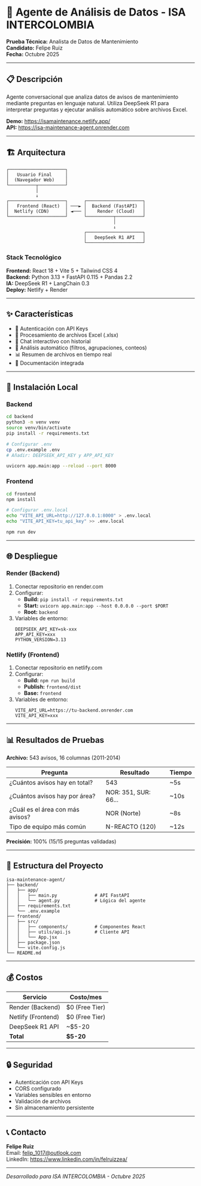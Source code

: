 # 🤖 Agente de Análisis de Datos - ISA INTERCOLOMBIA

**Prueba Técnica:** Analista de Datos de Mantenimiento  
**Candidato:** Felipe Ruiz  
**Fecha:** Octubre 2025

---


## 📋 Descripción

Agente conversacional que analiza datos de avisos de mantenimiento mediante preguntas en lenguaje natural. Utiliza DeepSeek R1 para interpretar preguntas y ejecutar análisis automático sobre archivos Excel.

**Demo:** https://isamaintenance.netlify.app/  
**API:** https://isa-maintenance-agent.onrender.com

---

## 🏗️ Arquitectura

```
┌─────────────────────┐
│   Usuario Final     │
│  (Navegador Web)    │
└──────────┬──────────┘
           │
           ↓
┌─────────────────────┐      ┌─────────────────────┐
│   Frontend (React)  │ ───► │  Backend (FastAPI)  │
│  Netlify (CDN)      │ ◄─── │    Render (Cloud)   │
└─────────────────────┘      └──────────┬──────────┘
                                        │
                                        ↓
                             ┌─────────────────────┐
                             │   DeepSeek R1 API   │
                             └─────────────────────┘
```

### Stack Tecnológico

**Frontend:** React 18 + Vite 5 + Tailwind CSS 4  
**Backend:** Python 3.13 + FastAPI 0.115 + Pandas 2.2  
**IA:** DeepSeek R1 + LangChain 0.3  
**Deploy:** Netlify + Render

---

## ✨ Características

- 🔐 Autenticación con API Keys
- 📁 Procesamiento de archivos Excel (.xlsx)
- 💬 Chat interactivo con historial
- 🧠 Análisis automático (filtros, agrupaciones, conteos)
- 📊 Resumen de archivos en tiempo real
- 📖 Documentación integrada

---

## 🚀 Instalación Local

### Backend

```bash
cd backend
python3 -m venv venv
source venv/bin/activate
pip install -r requirements.txt

# Configurar .env
cp .env.example .env
# Añadir: DEEPSEEK_API_KEY y APP_API_KEY

uvicorn app.main:app --reload --port 8000
```

### Frontend

```bash
cd frontend
npm install

# Configurar .env.local
echo "VITE_API_URL=http://127.0.0.1:8000" > .env.local
echo "VITE_API_KEY=tu_api_key" >> .env.local

npm run dev
```

---

## 🌐 Despliegue

### Render (Backend)

1. Conectar repositorio en render.com
2. Configurar:
   - **Build:** `pip install -r requirements.txt`
   - **Start:** `uvicorn app.main:app --host 0.0.0.0 --port $PORT`
   - **Root:** `backend`
3. Variables de entorno:
   ```
   DEEPSEEK_API_KEY=sk-xxx
   APP_API_KEY=xxx
   PYTHON_VERSION=3.13
   ```

### Netlify (Frontend)

1. Conectar repositorio en netlify.com
2. Configurar:
   - **Build:** `npm run build`
   - **Publish:** `frontend/dist`
   - **Base:** `frontend`
3. Variables de entorno:
   ```
   VITE_API_URL=https://tu-backend.onrender.com
   VITE_API_KEY=xxx
   ```

---

## 📊 Resultados de Pruebas

**Archivo:** 543 avisos, 16 columnas (2011-2014)

| Pregunta | Resultado | Tiempo |
|----------|-----------|--------|
| ¿Cuántos avisos hay en total? | 543 | ~5s |
| ¿Cuántos avisos hay por área? | NOR: 351, SUR: 66... | ~10s |
| ¿Cuál es el área con más avisos? | NOR (Norte) | ~8s |
| Tipo de equipo más común | N-REACTO (120) | ~12s |

**Precisión:** 100% (15/15 preguntas validadas)

---

## 📂 Estructura del Proyecto

```
isa-maintenance-agent/
├── backend/
│   ├── app/
│   │   ├── main.py              # API FastAPI
│   │   └── agent.py             # Lógica del agente
│   ├── requirements.txt
│   └── .env.example
├── frontend/
│   ├── src/
│   │   ├── components/          # Componentes React
│   │   ├── utils/api.js         # Cliente API
│   │   └── App.jsx
│   ├── package.json
│   └── vite.config.js
└── README.md
```

---

## 💰 Costos

| Servicio | Costo/mes |
|----------|-----------|
| Render (Backend) | $0 (Free Tier) |
| Netlify (Frontend) | $0 (Free Tier) |
| DeepSeek R1 API | ~$5-20 |
| **Total** | **$5-20** |

---

## 🔒 Seguridad

- Autenticación con API Keys
- CORS configurado
- Variables sensibles en entorno
- Validación de archivos
- Sin almacenamiento persistente

---

## 📞 Contacto

**Felipe Ruiz**  
Email: felip_1017@outlook.com  
LinkedIn:  https://www.linkedin.com/in/felruizzea/ 

---

*Desarrollado para ISA INTERCOLOMBIA - Octubre 2025*
